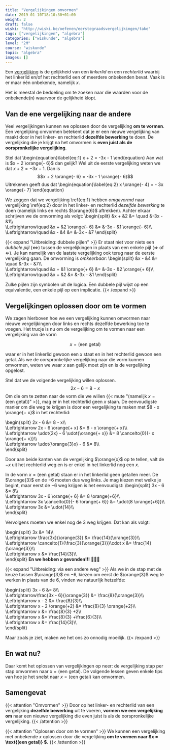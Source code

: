 ```yaml
---
title: "Vergelijkingen omvormen"
date: 2019-01-10T18:10:30+01:00
weight: 2
draft: false
wiski: "http://wiski.be/oefenen/eerstegraadsvergelijkingen/take"
tags: ["vergelijkingen", "algebra"]
categories: ["wiskunde", "algebra"]
level: "2M"
course: "wiskunde"
topic: "algebra"
images: []
---
```

Een [vergelijking](../intro) is de gelijkheid van een *linkerlid* en een *rechterlid* waarbij het linkerlid en/of het rechterlid een of meerdere onbekenden bevat. Vaak is er maar één onbekende, namelijk $x$.

Het is meestal de bedoeling om te zoeken naar die waarden voor de onbekende(n) waarvoor de gelijkheid klopt.

## Van de ene vergelijking naar de andere
Veel vergelijkingen kunnen we oplossen door de vergelijking **om te vormen**. Een vergelijking omvormen betekent dat je er een nieuwe vergelijking van maakt door in het linker- en rechterlid **dezelfde bewerking** te doen. De vergelijking die je krijgt na het omvormen is **even juist als de oorspronkelijke vergelijking**.

Stel dat
\begin{equation}\label{eq:1}
x + 2 = -3x - 1
\end{equation}
Aan wat is $x + 2 \orange{- 6}$
dan gelijk? Wel uit de eerste vergelijking weten we dat $x + 2 = - 3x - 1$. Dan is
$$x + 2 \orange{- 6} = -3x - 1 \orange{- 6}$$
Uitrekenen geeft dus dat
\begin{equation}\label{eq:2}
x \orange{- 4} = - 3x \orange{- 7}
\end{equation}


We zeggen dat we vergelijking \ref{eq:1} hebben *omgevormd* naar vergelijking \ref{eq:2} door in het linker- en rechterlid *dezelfde bewerking* te doen (namelijk links en rechts $\orange{6}$ aftrekken).
Achter elkaar schrijven we de omvorming als volgt:
\begin{split}
&x + &2 &= \quad &-3x - &1\\\\\
\Leftrightarrow\quad &x + &2 \orange{- 6} &= &-3x - &1 \orange{- 6}\\\\\
\Leftrightarrow\quad &x - &4 &= &-3x - &7
\end{split}

{{< expand "Uitbreiding: dubbele pijlen" >}}
Er staat niet voor niets een *dubbele pijl* ($\Leftrightarrow$) tussen de vergelijkingen in plaats van een enkele pijl ($\Rightarrow$ of $\Leftarrow$). Je kan namelijk van de laatste vergelijking ook terug naar de eerste vergelijking gaan. De omvorming is *omkeerbaar*:
\begin{split}
&x - &4 &= \quad &-3x - &7\\\\\
\Leftrightarrow\quad &x + &1 \orange{+ 6} &= &-3x - &2 \orange{+ 6}\\\\\
\Leftrightarrow\quad &x + &2 &= &-3x - &1
\end{split}

Zulke pijlen zijn symbolen uit de logica. Een dubbele pijl wijst op een equivalentie, een enkele pijl op een implicatie.
{{< /expand >}}

## Vergelijkingen oplossen door om te vormen
We zagen hierboven hoe we een vergelijking kunnen omvormen naar nieuwe vergelijkingen door links en rechts dezelfde bewerking toe te voegen. Het trucje is nu om de vergelijking om te vormen naar een vergelijking van de vorm

$$x= \text{(een getal)}$$

waar er in het linkerlid gewoon een $x$ staat en in het rechterlid gewoon een getal. Als we de oorspronkelijke vergelijking naar die vorm kunnen omvormen, weten we waar $x$ aan gelijk moet zijn en is de vergelijking opgelost.

Stel dat we de volgende vergelijking willen oplossen.
$$2x - 6 = 8 - x$$
Om die om te zetten naar de vorm die we willen {{< mute "(namelijk $x= \text{(een getal)}$)" >}}, mag er in het rechterlid geen $x$ staan. De eenvoudigste manier om die weg te krijgen is door een vergelijking te maken met $8 - x \orange{+ x}$ in het rechterlid:

\begin{split}
    2x - 6 &= 8 - x\\\\\
    \Leftrightarrow 2x - 6 \orange{+ x} &= 8 - x \orange{+ x}\\\\\
    \Leftrightarrow \udot{2x} - 6 \udot{\orange{+ x}} &= 8 \cancelto{0}{- x \orange{+ x}}\\\\\
    \Leftrightarrow \udot{\orange{3}x} - 6 &= 8\\\\\
\end{split}

Door aan beide kanten van de vergelijking $\orange{x}$ op te tellen, valt de $-x$ uit het rechterlid weg en is er enkel in het linkerlid nog een $x$.

In de vorm $x= \text{(een getal)}$ staan er in het linkerlid geen getallen meer. De $\orange{3}$ en de $-6$ moeten dus weg links. Je mag kiezen met welke je begint, maar eerst de $-6$ weg krijgen is het eenvoudigst:
\begin{split}
    3x - 6 &= 8\\\\\
    \Leftrightarrow 3x - 6 \orange{+ 6} &= 8 \orange{+6}\\\\\
    \Leftrightarrow 3x \cancelto{0}{- 6 \orange{+ 6}} &= \udot{8 \orange{+6}}\\\\\
    \Leftrightarrow 3x &= \udot{14}\\\\\
\end{split}

Vervolgens moeten we enkel nog de $3$ weg krijgen. Dat kan als volgt:

\begin{split}
    3x &= 14\\\\\
    \Leftrightarrow \frac{3x}{\orange{3}} &= \frac{14}{\orange{3}}\\\\\
    \Leftrightarrow \cancelto{1}{\frac{3}{\orange{3}}}\cdot x &= \frac{14}{\orange{3}}\\\\\
    \Leftrightarrow x &= \frac{14}{3}\\\\\
\end{split}
**En we hebben $x$ gevonden!!!** 🎉💃💪

{{< expand "Uitbreiding: via een andere weg" >}}
Als we in de stap met de keuze tussen $\orange{3}$ en $-6$, kiezen om eerst de $\orange{3}$ weg te werken in plaats van de $6$, vinden we natuurlijk hetzelfde:

\begin{split}
    3x - 6 &= 8\\\\\
    \Leftrightarrow\frac{3x - 6}{\orange{3}} &= \frac{8}{\orange{3}}\\\\\
    \Leftrightarrow x - 2 &= \frac{8}{3}\\\\\
    \Leftrightarrow x - 2 \orange{+2} &= \frac{8}{3} \orange{+2}\\\\\
    \Leftrightarrow x &= \frac{8}{3} +2\\\\\
    \Leftrightarrow x &= \frac{8}{3} +\frac{6}{3}\\\\\
    \Leftrightarrow x &= \frac{14}{3}\\\\\
\end{split}

Maar zoals je ziet, maken we het ons zo onnodig moeilijk.
{{< /expand >}}

## En wat nu?
Daar komt het oplossen van vergelijkingen op neer: de vergelijking stap per stap omvormen naar $x=\text{(een getal)}$. De volgende lessen geven enkele tips van hoe je het snelst naar $x=\text{(een getal)}$ kan omvormen.

## Samengevat
{{< attention "Omvormen" >}}
Door op het linker- en rechterlid van een vergelijking **dezelfde bewerking** uit te voeren, **vormen we een vergelijking om** naar een nieuwe vergelijking die even juist is als de oorspronkelijke vergelijking.
{{< /attention >}}

{{< attention "Oplossen door om te vormen" >}}
We kunnen een vergelijking met onbekende $x$ oplossen door die vergelijking **om te vormen naar $x = \text{(een getal)} $.**
{{< /attention >}}
